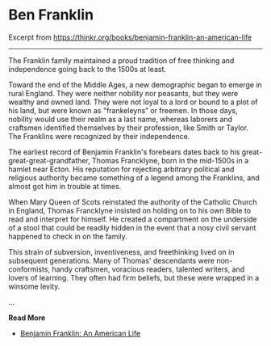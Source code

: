 # Ben Franklin

Excerpt from https://thinkr.org/books/benjamin-franklin-an-american-life

---

The Franklin family maintained a proud tradition of free thinking and independence going back to the 1500s at least.

Toward the end of the Middle Ages, a new demographic  began to emerge in rural England. They were neither nobility nor  peasants, but they were wealthy and owned land. They were not loyal to a  lord or bound to a plot of his land, but were known as "frankeleyns” or  freemen. In those days, nobility would use their realm as a last name,  whereas laborers and craftsmen identified themselves by their  profession, like Smith or Taylor. The Franklins were recognized by their  independence.

The earliest record of Benjamin Franklin's forebears dates back to  his great-great-great-grandfather, Thomas Francklyne, born in the  mid-1500s in a hamlet near Ecton. His reputation for rejecting arbitrary  political and religious authority became something of a legend among  the Franklins, and almost got him in trouble at times.

When Mary Queen of Scots reinstated the authority of the Catholic  Church in England, Thomas Francklyne insisted on holding on to his own  Bible to read and interpret for himself. He created a compartment on the  underside of a stool that could be readily hidden in the event that a  nosy civil servant happened to check in on the family.

This strain of subversion, inventiveness, and freethinking lived on  in subsequent generations. Many of Thomas' descendants were  non-conformists, handy craftsmen, voracious readers, talented writers,  and lovers of learning. They often had firm beliefs, but these were  wrapped in a winsome levity.

...


**Read More**

* [Benjamin Franklin: An American Life](https://thinkr.org/books/benjamin-franklin-an-american-life)

